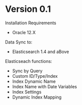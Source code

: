 # Version 0.1 
Installation Requirements
- Oracle 12.X

Data Sync to: 
- Elasticsearch 1.4 and aBove
 
Elasticseach functions:
- Sync by Query
- Custom ID/Type/Index
- Index Dynamic Name
- Index Name with Date Variables
- Index Settings
- Dynamic Index Mapping
